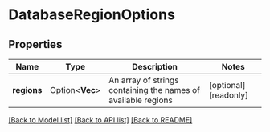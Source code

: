 # DatabaseRegionOptions

## Properties

Name | Type | Description | Notes
------------ | ------------- | ------------- | -------------
**regions** | Option<**Vec<String>**> | An array of strings containing the names of available regions | [optional][readonly]

[[Back to Model list]](../README.md#documentation-for-models) [[Back to API list]](../README.md#documentation-for-api-endpoints) [[Back to README]](../README.md)


